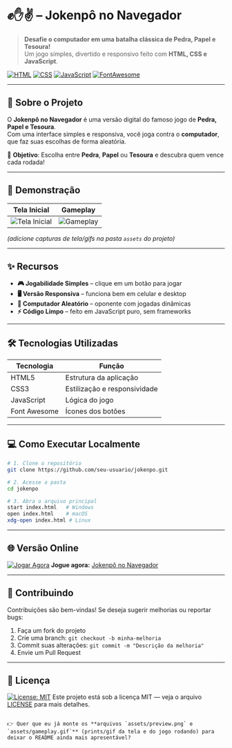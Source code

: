 # ✊✋✌️ – Jokenpô no Navegador

> **Desafie o computador em uma batalha clássica de Pedra, Papel e Tesoura!**  
> Um jogo simples, divertido e responsivo feito com **HTML, CSS e JavaScript**.

[![HTML](https://img.shields.io/badge/HTML5-E34F26?style=for-the-badge&logo=html5&logoColor=white)](https://developer.mozilla.org/pt-BR/docs/Web/HTML)
[![CSS](https://img.shields.io/badge/CSS3-1572B6?style=for-the-badge&logo=css3&logoColor=white)](https://developer.mozilla.org/pt-BR/docs/Web/CSS)
[![JavaScript](https://img.shields.io/badge/JavaScript-F7DF1E?style=for-the-badge&logo=javascript&logoColor=black)](https://developer.mozilla.org/pt-BR/docs/Web/JavaScript)
[![FontAwesome](https://img.shields.io/badge/Font_Awesome-528EE5?style=for-the-badge&logo=fontawesome&logoColor=white)](https://fontawesome.com/)

---

## 🚀 Sobre o Projeto

O **Jokenpô no Navegador** é uma versão digital do famoso jogo de **Pedra, Papel e Tesoura**.  
Com uma interface simples e responsiva, você joga contra o **computador**, que faz suas escolhas de forma aleatória.

🎯 **Objetivo**: Escolha entre **Pedra**, **Papel** ou **Tesoura** e descubra quem vence cada rodada!

---

## 📸 Demonstração

| Tela Inicial                           | Gameplay                              |
| -------------------------------------- | ------------------------------------- |
| ![Tela Inicial](./assets/preview.png)  | ![Gameplay](./assets/gameplay.gif)    |

*(adicione capturas de tela/gifs na pasta `assets` do projeto)*

---

## ✨ Recursos

- **🎮 Jogabilidade Simples** – clique em um botão para jogar
- **🖥️ Versão Responsiva** – funciona bem em celular e desktop
- **🤖 Computador Aleatório** – oponente com jogadas dinâmicas
- **⚡ Código Limpo** – feito em JavaScript puro, sem frameworks

---

## 🛠️ Tecnologias Utilizadas

| Tecnologia       | Função                         |
| ---------------- | ------------------------------ |
| HTML5            | Estrutura da aplicação         |
| CSS3             | Estilização e responsividade   |
| JavaScript       | Lógica do jogo                 |
| Font Awesome     | Ícones dos botões              |

---

## 💻 Como Executar Localmente

```bash
# 1. Clone o repositório
git clone https://github.com/seu-usuario/jokenpo.git

# 2. Acesse a pasta
cd jokenpo

# 3. Abra o arquivo principal
start index.html   # Windows
open index.html    # macOS
xdg-open index.html # Linux
````

---

## 🌐 Versão Online

[![Jogar Agora](https://img.shields.io/badge/Play-Online-brightgreen?style=for-the-badge)](https://seu-usuario.github.io/jokenpo/)
**Jogue agora:** [Jokenpô no Navegador](https://seu-usuario.github.io/jokenpo/)

---

## 🤝 Contribuindo

Contribuições são bem-vindas!
Se deseja sugerir melhorias ou reportar bugs:

1. Faça um fork do projeto
2. Crie uma branch: `git checkout -b minha-melhoria`
3. Commit suas alterações: `git commit -m "Descrição da melhoria"`
4. Envie um Pull Request

---

## 📜 Licença

[![License: MIT](https://img.shields.io/badge/License-MIT-yellow.svg)](https://opensource.org/licenses/MIT)
Este projeto está sob a licença MIT — veja o arquivo [LICENSE](./LICENSE) para mais detalhes.

```

👉 Quer que eu já monte os **arquivos `assets/preview.png` e `assets/gameplay.gif`** (prints/gif da tela e do jogo rodando) para deixar o README ainda mais apresentável?
```
